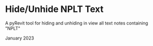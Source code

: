 # Hide/Unhide NPLT Text
A pyRevit tool for hiding and unhiding in view all text notes containing "NPLT"

January 2023
